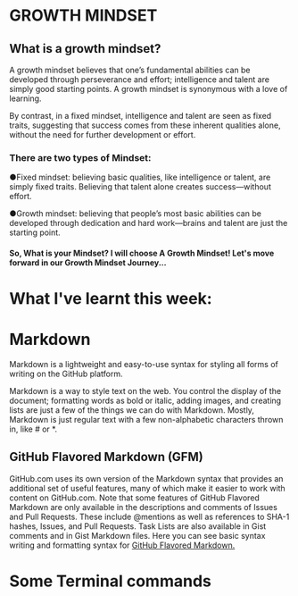 
# GROWTH MINDSET

## What is a growth mindset?

A growth mindset believes that one’s fundamental abilities can be developed through perseverance and effort; intelligence and talent are simply good starting points. A growth mindset is synonymous with a love of learning.

By contrast, in a fixed mindset, intelligence and talent are seen as fixed traits, suggesting that success comes from these inherent qualities alone, without the need for further development or effort.

### There are two types of Mindset:

●Fixed mindset: believing basic qualities, like intelligence or talent, are simply fixed traits. Believing that talent alone creates success—without effort.

●Growth mindset: believing that people’s most basic abilities can be developed through dedication and hard work—brains and talent are just the starting point.
#### So, What is your Mindset? I will choose A Growth Mindset! Let's move forward in our Growth Mindset Journey...

# What I've learnt this week:
# Markdown
Markdown is a lightweight and easy-to-use syntax for styling all forms of writing on the GitHub platform.

Markdown is a way to style text on the web. You control the display of the document; formatting words as bold or italic, adding images, and creating lists are just a few of the things we can do with Markdown. Mostly, Markdown is just regular text with a few non-alphabetic characters thrown in, like # or *.

## GitHub Flavored Markdown (GFM)
GitHub.com uses its own version of the Markdown syntax that provides an additional set of useful features, many of which make it easier to work with content on GitHub.com.
Note that some features of GitHub Flavored Markdown are only available in the descriptions and comments of Issues and Pull Requests. These include @mentions as well as references to SHA-1 hashes, Issues, and Pull Requests. Task Lists are also available in Gist comments and in Gist Markdown files.
Here you can see basic syntax writing and formatting syntax for [GitHub Flavored Markdown.](https://help.github.com/en/articles/basic-writing-and-formatting-syntax)

# Some Terminal commands
